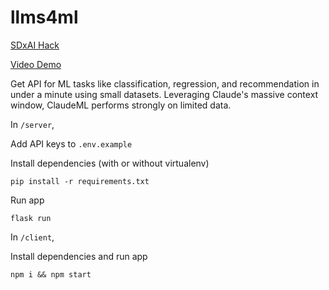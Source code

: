 # llms4ml
[SDxAI Hack](https://devpost.com/submit-to/18548-sdxai-hackathon/manage/submissions/422152-claudeml/project-overview)

[Video Demo](https://youtu.be/0T8dK34nkB8)

Get API for ML tasks like classification, regression, and recommendation in under a minute using small datasets. Leveraging Claude's massive context window, ClaudeML performs strongly on limited data.

In `/server`,

Add API keys to `.env.example`

Install dependencies (with or without virtualenv)
```
pip install -r requirements.txt
```

Run app
```
flask run
```

In `/client`,

Install dependencies and run app
```
npm i && npm start
```
